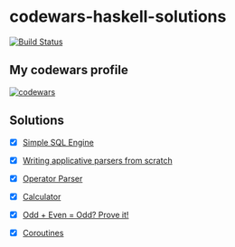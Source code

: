 # codewars-haskell-solutions
[![Build Status](https://travis-ci.org/oshmkufa2010/codewars-haskell.svg?branch=master)](https://travis-ci.org/oshmkufa2010/codewars-haskell)

## My codewars profile

[![codewars](https://www.codewars.com/users/oshmkufa/badges/large)](https://www.codewars.com/users/oshmkufa)

## Solutions
- [x] [Simple SQL Engine](https://www.codewars.com/kata/5451712ea8a825a74f000863)

- [x] [Writing applicative parsers from scratch](https://www.codewars.com/kata/54f1fdb7f29358dd1f00015d)

- [x] [Operator Parser](https://www.codewars.com/kata/5842777813ee50ef38000020)

- [x] [Calculator](https://www.codewars.com/kata/5235c913397cbf2508000048)

- [x] [Odd + Even = Odd? Prove it!](https://www.codewars.com/kata/599d973255342a0ce400009b)

- [x] [Coroutines](https://www.codewars.com/kata/coroutines)
